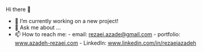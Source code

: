 Hi there 👋

- 🔭 I’m currently working on a new project! 
- 💬 Ask me about ...
- 📫 How to reach me: 
      -  email: rezaei.azade@gmail.com
      -  portfolio: www.azadeh-rezaei.com
      -  LinkedIn: www.linkedin.com/in/rezaeiazadeh
